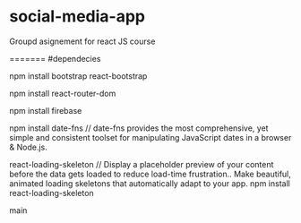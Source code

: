 # social-media-app
Groupd asignement for react JS course


=======
#dependecies

npm install bootstrap react-bootstrap

npm install react-router-dom

npm install firebase

npm install date-fns // date-fns provides the most comprehensive, yet simple and consistent toolset
for manipulating JavaScript dates in a browser & Node.js.

react-loading-skeleton // Display a placeholder preview of your content before the data gets loaded to reduce load-time frustration.. Make beautiful, animated loading skeletons that automatically adapt to your app.
npm install react-loading-skeleton 

main
